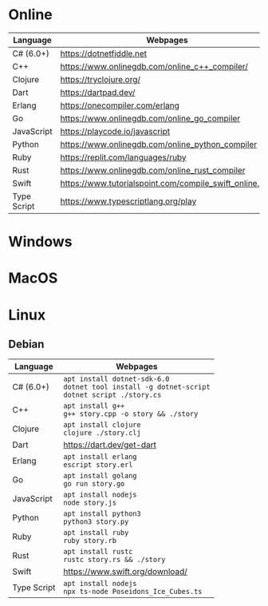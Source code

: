 
# Online

| Language    | Webpages                                                |
| ----------- | ------------------------------------------------------- |
| C# (6.0+)   | https://dotnetfiddle.net                                |
| C++         | https://www.onlinegdb.com/online_c++_compiler/          |
| Clojure     | https://tryclojure.org/                                 |
| Dart        | https://dartpad.dev/                                    |
| Erlang      | https://onecompiler.com/erlang                          |
| Go          | https://www.onlinegdb.com/online_go_compiler            |
| JavaScript  | https://playcode.io/javascript                          |
| Python      | https://www.onlinegdb.com/online_python_compiler        |
| Ruby        | https://replit.com/languages/ruby                       |
| Rust        | https://www.onlinegdb.com/online_rust_compiler          |
| Swift       | https://www.tutorialspoint.com/compile_swift_online.php |
| Type Script | https://www.typescriptlang.org/play                     |

# Windows

# MacOS

# Linux

## Debian

| Language    | Webpages                                                                                                 |
| ----------- | -------------------------------------------------------------------------------------------------------- |
| C# (6.0+)   | `apt install dotnet-sdk-6.0` <br> `dotnet tool install -g dotnet-script` <br> `dotnet script ./story.cs` |
| C++         | `apt install g++` <br> `g++ story.cpp -o story && ./story`                                               |
| Clojure     | `apt install clojure` <br> `clojure ./story.clj`                                                         |
| Dart        | https://dart.dev/get-dart                                                                                |
| Erlang      | `apt install erlang` <br> `escript story.erl`                                                            |
| Go          | `apt install golang` <br> `go run story.go`                                                              |
| JavaScript  | `apt install nodejs` <br> `node story.js`                                                                |
| Python      | `apt install python3` <br> `python3 story.py`                                                            |
| Ruby        | `apt install ruby` <br> `ruby story.rb`                                                                  |
| Rust        | `apt install rustc` <br> `rustc story.rs && ./story`                                                     |
| Swift       | https://www.swift.org/download/                                                                          |
| Type Script | `apt install nodejs` <br> `npx ts-node Poseidons_Ice_Cubes.ts`                                           |
